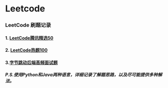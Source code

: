 # Leetcode

### LeetCode 刷题记录

#### 1. [LeetCode腾讯精选50](https://leetcode-cn.com/problemset/50/)
#### 2. [LeetCode热题100](https://leetcode-cn.com/problemset/hot-100/)
#### 3.[字节跳动后端高频面试题](https://github.com/afatcoder/LeetcodeTop/blob/master/bytedance/backend.md)
##### P.S.使用Python和Java两种语言，详细记录了解题思路，以及尽可能提供多种解法。